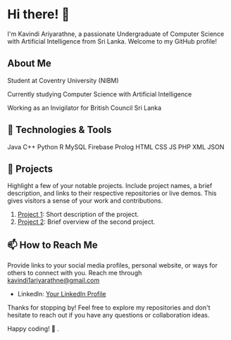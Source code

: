 # Hi there! 👋

I'm Kavindi Ariyarathne, a passionate Undergraduate of Computer Science with Artificial Intelligence from Sri Lanka. Welcome to my GitHub profile!

## About Me

Student at Coventry University (NIBM)

Currently studying Computer Science with Artificial Intelligence

Working as an Invigilator for British Council Sri Lanka

## 🔧 Technologies & Tools

Java C++ Python R MySQL Firebase Prolog HTML CSS JS PHP XML JSON
## 🚀 Projects

Highlight a few of your notable projects. Include project names, a brief description, and links to their respective repositories or live demos. This gives visitors a sense of your work and contributions.

1. [Project 1](link-to-project-1): Short description of the project.
2. [Project 2](link-to-project-2): Brief overview of the second project.


## 📫 How to Reach Me

Provide links to your social media profiles, personal website, or ways for others to connect with you.
Reach me through kavindi1ariyarathne@gmail.com
- LinkedIn: [Your LinkedIn Profile]([(https://www.linkedin.com/in/kavindi-ariyarathne-7495bb296/)])



Thanks for stopping by! Feel free to explore my repositories and don't hesitate to reach out if you have any questions or collaboration ideas.

Happy coding! 🚀
.

<!---
K-Ariyarathne/K-Ariyarathne is a ✨ special ✨ repository because its `README.md` (this file) appears on your GitHub profile.
You can click the Preview link to take a look at your changes.
--->
